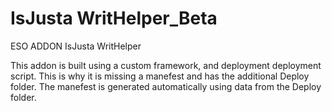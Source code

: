 # IsJusta WritHelper_Beta
ESO ADDON IsJusta WritHelper

This addon is built using a custom framework, and deployment deployment script. This is why it is missing a manefest and has the additional Deploy folder.
The manefest is generated automatically using data from the Deploy folder.
